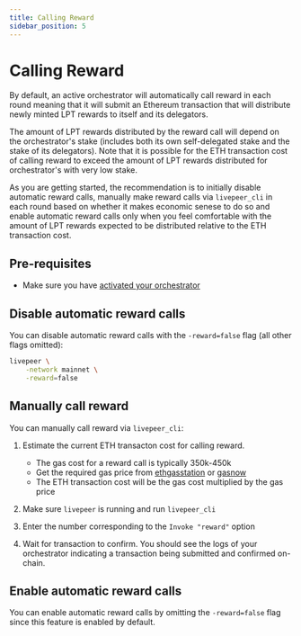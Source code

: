 ```yaml
---
title: Calling Reward
sidebar_position: 5
---
```



# Calling Reward

By default, an active orchestrator will automatically call reward in each round
meaning that it will submit an Ethereum transaction that will distribute newly
minted LPT rewards to itself and its delegators.

The amount of LPT rewards distributed by the reward call will depend on the
orchestrator's stake (includes both its own self-delegated stake and the stake
of its delegators). Note that it is possible for the ETH transaction cost of
calling reward to exceed the amount of LPT rewards distributed for
orchestrator's with very low stake.

As you are getting started, the recommendation is to initially disable automatic
reward calls, manually make reward calls via `livepeer_cli` in each round based
on whether it makes economic senese to do so and enable automatic reward calls
only when you feel comfortable with the amount of LPT rewards expected to be
distributed relative to the ETH transaction cost.

## Pre-requisites

- Make sure you have
  [activated your orchestrator](/video-miners/getting-started/activation)

## Disable automatic reward calls

You can disable automatic reward calls with the `-reward=false` flag (all other
flags omitted):

```bash
livepeer \
    -network mainnet \
    -reward=false
```

## Manually call reward

You can manually call reward via `livepeer_cli`:

1. Estimate the current ETH transacton cost for calling reward.

   - The gas cost for a reward call is typically 350k-450k
   - Get the required gas price from
     [ethgasstation](https://ethgasstation.info/) or
     [gasnow](https://www.gasnow.org/)
   - The ETH transaction cost will be the gas cost multiplied by the gas price

2. Make sure `livepeer` is running and run `livepeer_cli`

3. Enter the number corresponding to the `Invoke "reward"` option

4. Wait for transaction to confirm. You should see the logs of your orchestrator
   indicating a transaction being submitted and confirmed on-chain.

## Enable automatic reward calls

You can enable automatic reward calls by omitting the `-reward=false` flag since
this feature is enabled by default.
